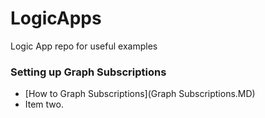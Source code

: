 # LogicApps
Logic App repo for useful examples

### Setting up Graph Subscriptions ###
<ul><li>[How to Graph Subscriptions](Graph Subscriptions.MD)</li><li>Item two.</li></ul>
